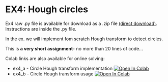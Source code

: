 # EX4: Hough circles
Ex4 raw .py file is available for download as a .zip file [(direct download)](https://github.com/YoniChechik/AI_is_Math/raw/master/c_04_curve_fitting/ex4/ex4.zip). Instructions are inside the .py file.

In the ex. we will implement fom scratch Hough transform to detect circles.

This is **a very short assignment**- no more than 20 lines of code...

Colab links are also available for online solving:
- ex4_a - Circle Hough transform implementation [![Open In Colab](https://colab.research.google.com/assets/colab-badge.svg)](https://colab.research.google.com/github/YoniChechik/AI_is_Math/blob/master/c_04_curve_fitting/ex4/ex4_a.ipynb)
- ex4_b - Circle Hough transform usage [![Open In Colab](https://colab.research.google.com/assets/colab-badge.svg)](https://colab.research.google.com/github/YoniChechik/AI_is_Math/blob/master/c_04_curve_fitting/ex4/ex4_b.ipynb)
